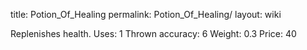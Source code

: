 title: Potion_Of_Healing
permalink: Potion_Of_Healing/
layout: wiki



 Replenishes health.
 Uses: 1
 Thrown accuracy: 6
 Weight: 0.3
 Price: 40